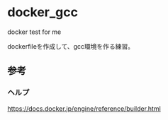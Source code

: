 # docker_gcc
docker test for me

dockerfileを作成して、gcc環境を作る練習。

## 参考
### ヘルプ
https://docs.docker.jp/engine/reference/builder.html
